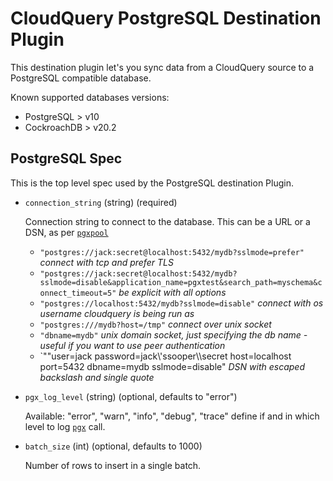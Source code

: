 # CloudQuery PostgreSQL Destination Plugin

This destination plugin let's you sync data from a CloudQuery source to a PostgreSQL compatible database.

Known supported databases versions:

- PostgreSQL > v10
- CockroachDB > v20.2

## PostgreSQL Spec

This is the top level spec used by the PostgreSQL destination Plugin.

- `connection_string` (string) (required)

  Connection string to connect to the database. This can be a URL or a DSN, as per [`pgxpool`](https://pkg.go.dev/github.com/jackc/pgx/v4/pgxpool#ParseConfig)

  - `"postgres://jack:secret@localhost:5432/mydb?sslmode=prefer"` _connect with tcp and prefer TLS_
  - `"postgres://jack:secret@localhost:5432/mydb?sslmode=disable&application_name=pgxtest&search_path=myschema&connect_timeout=5"` _be explicit with all options_
  - `"postgres://localhost:5432/mydb?sslmode=disable"` _connect with os username cloudquery is being run as_
  - `"postgres:///mydb?host=/tmp"` _connect over unix socket_
  - `"dbname=mydb"` _unix domain socket, just specifying the db name - useful if you want to use peer authentication_
  - `""user=jack password=jack\\'ssooper\\\\secret host=localhost port=5432 dbname=mydb sslmode=disable" _DSN with escaped backslash and single quote_

- `pgx_log_level` (string) (optional, defaults to "error")

  Available: "error", "warn", "info", "debug", "trace"
  define if and in which level to log [`pgx`](https://github.com/jackc/pgx) call.

- `batch_size` (int) (optional, defaults to 1000)

  Number of rows to insert in a single batch.
